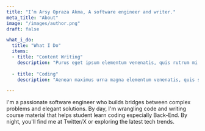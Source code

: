 ```yaml
---
title: "I’m Arsy Opraza Akma, A software engineer and writer."
meta_title: "About"
image: "/images/author.png"
draft: false

what_i_do:
  title: "What I Do"
  items:
  - title: "Content Writing"
    description: "Purus eget ipsum elementum venenatis, quis rutrum mi semper nonpurus eget ipsum elementum venenatis."
  
  - title: "Coding"
    description: "Aenean maximus urna magna elementum venenatis, quis semper non purus eget ipsum venenatis."

---
```


I'm a passionate software engineer who builds bridges between complex problems and elegant solutions. By day, I'm wrangling code and writing course material that helps student learn coding especially Back-End. By night, you'll find me at Twitter/X or exploring the latest tech trends.
